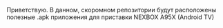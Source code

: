 Приветствую. В данном, скоромном репозитории будут расположены полезные .apk приложения для приставки NEXBOX A95X (Android TV)
